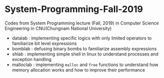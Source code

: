 # System-Programming-Fall-2019
Codes from System Programming lecture (Fall, 2019) in Computer Science Engineering in CNU(Chungnam National University)

+ datalab : implementing specific logics with only limited operators to familiarize bit level expressions
+ bomblab : defusing binary bombs to familiarize assembly expressions
+ shlab : implementing simple shell in linux to understand processes and exception handling
+ malloclab : implementing `malloc` and `free` functions to understand how memory allocation works and how to improve their performance
